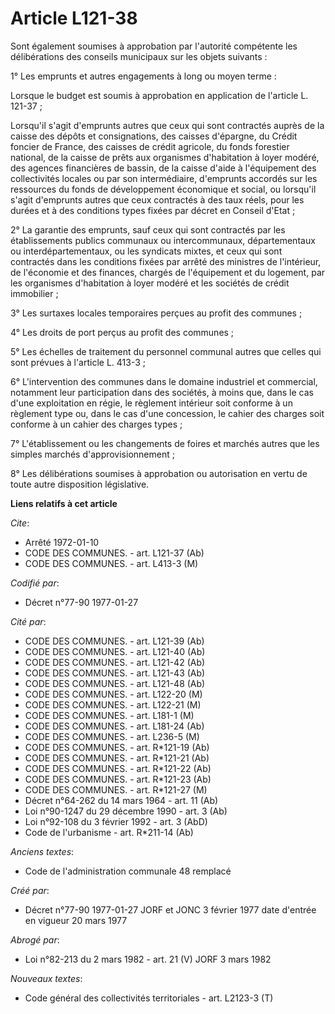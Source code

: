 # Article L121-38

Sont également soumises à approbation par l'autorité compétente les délibérations des conseils municipaux sur les objets
suivants :

1° Les emprunts et autres engagements à long ou moyen terme :

Lorsque le budget est soumis à approbation en application de l'article L. 121-37 ;

Lorsqu'il s'agit d'emprunts autres que ceux qui sont contractés auprès de la caisse des dépôts et consignations, des caisses
d'épargne, du Crédit foncier de France, des caisses de crédit agricole, du fonds forestier national, de la caisse de prêts
aux organismes d'habitation à loyer modéré, des agences financières de bassin, de la caisse d'aide à l'équipement des
collectivités locales ou par son intermédiaire, d'emprunts accordés sur les ressources du fonds de développement économique
et social, ou lorsqu'il s'agit d'emprunts autres que ceux contractés à des taux réels, pour les durées et à des conditions
types fixées par décret en Conseil d'Etat ;

2° La garantie des emprunts, sauf ceux qui sont contractés par les établissements publics communaux ou intercommunaux,
départementaux ou interdépartementaux, ou les syndicats mixtes, et ceux qui sont contractés dans les conditions fixées par
arrêté des ministres de l'intérieur, de l'économie et des finances, chargés de l'équipement et du logement, par les
organismes d'habitation à loyer modéré et les sociétés de crédit immobilier ;

3° Les surtaxes locales temporaires perçues au profit des communes ;

4° Les droits de port perçus au profit des communes ;

5° Les échelles de traitement du personnel communal autres que celles qui sont prévues à l'article L. 413-3 ;

6° L'intervention des communes dans le domaine industriel et commercial, notamment leur participation dans des sociétés, à
moins que, dans le cas d'une exploitation en régie, le règlement intérieur soit conforme à un règlement type ou, dans le cas
d'une concession, le cahier des charges soit conforme à un cahier des charges types ;

7° L'établissement ou les changements de foires et marchés autres que les simples marchés d'approvisionnement ;

8° Les délibérations soumises à approbation ou autorisation en vertu de toute autre disposition législative.

**Liens relatifs à cet article**

_Cite_:

  - Arrêté  1972-01-10
  - CODE DES COMMUNES. - art. L121-37 (Ab)
  - CODE DES COMMUNES. - art. L413-3 (M)

_Codifié par_:

  - Décret n°77-90 1977-01-27

_Cité par_:

  - CODE DES COMMUNES. - art. L121-39 (Ab)
  - CODE DES COMMUNES. - art. L121-40 (Ab)
  - CODE DES COMMUNES. - art. L121-42 (Ab)
  - CODE DES COMMUNES. - art. L121-43 (Ab)
  - CODE DES COMMUNES. - art. L121-48 (Ab)
  - CODE DES COMMUNES. - art. L122-20 (M)
  - CODE DES COMMUNES. - art. L122-21 (M)
  - CODE DES COMMUNES. - art. L181-1 (M)
  - CODE DES COMMUNES. - art. L181-24 (Ab)
  - CODE DES COMMUNES. - art. L236-5 (M)
  - CODE DES COMMUNES. - art. R*121-19 (Ab)
  - CODE DES COMMUNES. - art. R*121-21 (Ab)
  - CODE DES COMMUNES. - art. R*121-22 (Ab)
  - CODE DES COMMUNES. - art. R*121-23 (Ab)
  - CODE DES COMMUNES. - art. R*121-27 (M)
  - Décret n°64-262 du 14 mars 1964 - art. 11 (Ab)
  - Loi n°90-1247 du 29 décembre 1990 - art. 3 (Ab)
  - Loi n°92-108 du 3 février 1992 - art. 3 (AbD)
  - Code de l'urbanisme - art. R*211-14 (Ab)

_Anciens textes_:

  - Code de l'administration communale 48 remplacé

_Créé par_:

  - Décret n°77-90 1977-01-27 JORF et JONC 3 février 1977 date d'entrée en vigueur 20 mars 1977

_Abrogé par_:

  - Loi n°82-213 du 2 mars 1982 - art. 21 (V) JORF 3 mars 1982

_Nouveaux textes_:

  - Code général des collectivités territoriales - art. L2123-3 (T)
